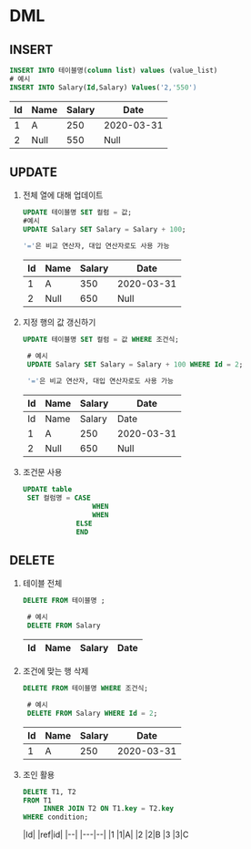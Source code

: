 # DML
## INSERT
```sql
INSERT INTO 테이블명(column list) values (value_list)
# 예시
INSERT INTO Salary(Id,Salary) Values('2,'550')

```
|Id|Name|Salary|Date|
|------|---|---|---|
|1|A|250|2020-03-31
|2|Null|550|Null

## UPDATE
1. 전체 열에 대해 업데이트
    ```sql
    UPDATE 테이블명 SET 컬럼 = 값;
    #예시
    UPDATE Salary SET Salary = Salary + 100;
    
    '='은 비교 연산자, 대입 연산자로도 사용 가능
    ```
    |Id|Name|Salary|Date|
    |------|---|---|---|
    |1|A|350|2020-03-31
    |2|Null|650|Null
2. 지정 행의 값 갱신하기
   ```sql
   UPDATE 테이블명 SET 컬럼 = 값 WHERE 조건식;

    # 예시
    UPDATE Salary SET Salary = Salary + 100 WHERE Id = 2;
    
    '='은 비교 연산자, 대입 연산자로도 사용 가능
   ```
    |Id|Name|Salary|Date|
    |------|---|---|---|
    |Id|Name|Salary|Date
    |1|A|250|2020-03-31
    |2|Null|650|Null
3. 조건문 사용
   ```sql
   UPDATE table
    SET 컬럼명 = CASE
                    WHEN
                    WHEN
                ELSE
                END
   ```
## DELETE 
1. 테이블 전체
   ```sql
   DELETE FROM 테이블명 ;

    # 예시
    DELETE FROM Salary
   ```
   |Id|Name|Salary|Date|
   |------|---|---|---|
   
2. 조건에 맞는 행 삭제
   ```sql
   DELETE FROM 테이블명 WHERE 조건식;

    # 예시
    DELETE FROM Salary WHERE Id = 2;
   ```
   |Id|Name|Salary|Date|
   |------|---|---|---|
   |1|A|250|2020-03-31
3. 조인 활용
   ```sql
   DELETE T1, T2
   FROM T1
        INNER JOIN T2 ON T1.key = T2.key
   WHERE condition;
   ```
   |Id|     |ref|id|
   |--|     |---|--|
   |1       |1|A|
   |2       |2|B
   |3       |3|C
